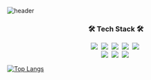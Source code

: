 ![header](https://capsule-render.vercel.app/api?type=wave&height=350&color=gradient&text=%20MinjiEom%20&animation=fadeIn&fontColor=ffffff&fontsize=100&&textBg=True)

<h3 align="center">🛠 Tech Stack 🛠</h3>

<p align="center">
  <img src="https://img.shields.io/badge/Python-3766AB?style=flat&logo=Python&logoColor=white"/></a>&nbsp 
  <img src="https://img.shields.io/badge/C-A8B9CC?style=flat&logo=C&logoColor=white"/></a>&nbsp 
  <img src="https://img.shields.io/badge/Javascript-ffb13b?style=flat&logo=javascript&logoColor=white"/></a>&nbsp 
  <img src="https://img.shields.io/badge/css-1572B6?style=flat&logo=css3&logoColor=white"/></a>&nbsp 
  <img src="https://img.shields.io/badge/html5-E34F26?style=flat&logo=html5&logoColor=white"/></a>&nbsp 
  <br>
  <img src="https://img.shields.io/badge/Pytorch-EE4C2C?style=flat&logo=pytorch&logoColor=white"/></a>&nbsp 
  <img src="https://img.shields.io/badge/scikit-learn-F7931E?style=flat&logo=scikit-learn&logoColor=white"/></a>&nbsp 
  <img src="https://img.shields.io/badge/Vue.js-4FC08D?style=flat&logo=vue.js&logoColor=white"/></a>&nbsp 
</p>

[![Top Langs](https://github-readme-stats.vercel.app/api/top-langs/?username=anuraghazra)](https://github.com/anuraghazra/github-readme-stats)
